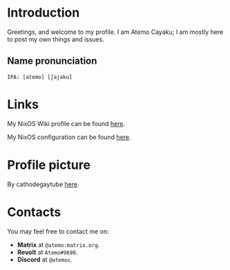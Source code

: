 # Introduction
Greetings, and welcome to my profile. I am Atemo Cayaku; I am mostly here to post my own things and issues.

## Name pronunciation
`IPA: [atemo] [ʃajaku]`

# Links
My NixOS Wiki profile can be found [here](https://wiki.nixos.org/wiki/User:Atemo_C).

My NixOS configuration can be found [here](https://github.com/Atemo-C/NixOS-configuration).

# Profile picture
By cathodegaytube [here](https://x.com/cathodegaytube/status/1462314685634543618).

# Contacts
You may feel free to contact me on:

* **Matrix** at `@atemo:matrix.org`.
* **Revolt** at `Atemo#9690`.
* **Discord** at `@atemoc`.
